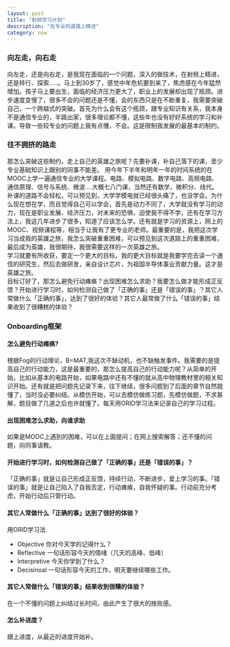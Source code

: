 ```yaml
---
layout: post
title: "射频学习计划"
description: "在专业的道路上精进"
category: now
---
```

### 向左走，向右走 
向左走，还是向右走，是我现在面临的一个问题，深入的做技术，在射频上精进，还是转行、探索.....。马上到30岁了，感觉中年危机要到来了，焦虑感在今年猛然增加。孩子马上要出生，面临的经济压力更大了，职业上的发展却出现了瓶颈。进步速度变慢了，很多不会的问题还是不懂，会的东西只是在不断重复，我需要突破自己，一个跨越式的突破。首先为什么会有这个瓶颈，跟专业知识有关系，我本身不是通信专业的，半路出家，很多理论都不懂，这些年也没有好好系统的学习和补课。导致一些较专业的问题上我有点懵，不会。这是限制我发展的最基本的制约。  

### 往不拥挤的路走
那怎么突破这些制约，走上自己的英雄之旅呢？先要补课，补自己落下的课，至少专业基础知识上跟别的同事不能差。 用今年下半年和明年一年的时间系统的在MOOC上学一遍通信专业的大学课程。电路、模拟电路、数字电路、高频电路、通信原理、信号与系统、微波....大概七八门课，当然还有数学，微积分、线代。补课的道路不会轻松，可以预见到，大学学模电就已经很头痛了，也没学会。为什么现在想在学，而且觉得自己可以学会，首先是动力不同了，大学就没有学习的动力，现在是职业发展、经济压力，对未来的恐惧，迫使我不得不学，还有在学习方法上，我这几年进步了很多，知道了应该怎么学。还有就是学习的资源上，网上的MOOC、视频课程等，相当于让我有了更专业的老师。最重要的是，我把这次学习当成我的英雄之旅，我怎么突破重重困难，可以预见到这次道路上的重重困难，最后成为英雄，我很期待，我很需要这样的一次英雄之旅。  
学习就要有所收获，要定一个更大的目标，我的更大目标就是我要学完去读一个通信的研究生，然后去做研发，亲自设计芯片，为祖国半导体事业贡献力量。这才是英雄之旅。  
目标订好了，那怎么避免行动瘫痪？出现困难怎么求助？我要怎么做才能形成正反馈？开始进行学习时，如何检测自己做了「正确的事」还是「错误的事」？其它人常做什么「正确的事」，达到了很好的体验？其它人最常做了什么「错误的事」结果收到了很糟糕的体验？ 

### Onboarding框架   

#### 怎么避免行动瘫痪?   
根据Fog的行动理论，B=MAT,我这次不缺动机，也不缺触发事件。我需要的是提高自己的行动能力，这是最重要的，那怎么提高自己的行动能力呢？从简单的开始，比如从基本的电路开始，如果电路中还有不懂的就从高中物理教材里的相关知识开始。还有就是把问题先记录下来，往下继续，很多问题到了后面的章节自然就懂了，当时没必要纠结。从模仿开始，可以去模仿做练习题，先模仿做题，不求甚解，题目做了几道之后也许就懂了。每天用ORID学习法来记录自己的学习过程。  

#### 出现困难怎么求助，向谁求助    
如果是MOOC上遇到的困难，可以在上面提问；在网上搜索解答；还不懂的问题，向同事请教。  

#### 开始进行学习时，如何检测自己做了「正确的事」还是「错误的事」？  
「正确的事」就是让自己形成正反馈，持续行动，不断进步，爱上学习的事。「错误的事」就是让自己陷入了自我否定，行动瘫痪，自我怀疑的事。行动前充分考虑，开始行动后只管行动。  

#### 其它人常做什么「正确的事」达到了很好的体验？ 
用ORID学习法.
- Objective 你对今天学的记得什么？
- Reflective 一句话形容今天的情绪（几天的高峰、低峰）
- Interpretive 今天你学到了什么？
- Decisinoal 一句话形容今天的工作，明天要继续哪些工作。

#### 其它人常做什么「错误的事」结果收到很糟的体验？  
在一个不懂的问题上纠结过长时间，由此产生了很大的挫败感。  

#### 怎么补进度？ 
跟上进度，从最近的进度开始补。 

 










